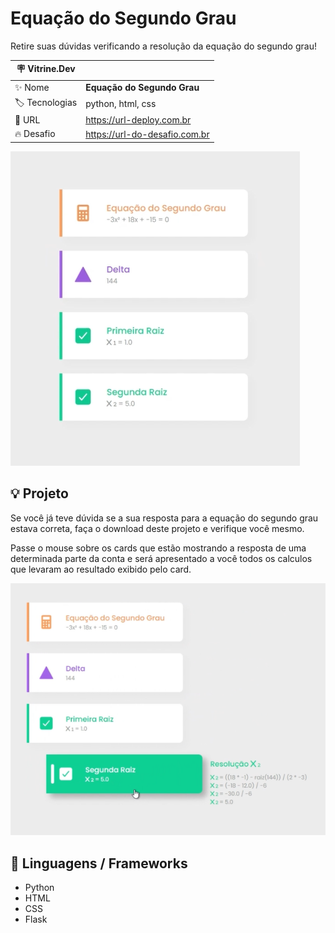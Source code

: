 # Equação do Segundo Grau

Retire suas dúvidas verificando a resolução da equação do segundo grau!

| :placard: Vitrine.Dev |     |
| -------------  | --- |
| :sparkles: Nome        | **Equação do Segundo Grau**
| :label: Tecnologias | python, html, css
| :rocket: URL         | https://url-deploy.com.br
| :fire: Desafio     | https://url-do-desafio.com.br

<!-- Inserir imagem com a #vitrinedev ao final do link -->
![](https://github.com/ViniciusLucchesi/equacao-do-segundo-grau/blob/main/video/resolution_with_2_results.png?text=exemplo+resultado+com+duas+raizes#vitrinedev)

## :bulb: Projeto

Se você já teve dúvida se a sua resposta para a equação do segundo grau estava correta, faça o download deste projeto e verifique você mesmo.

Passe o mouse sobre os cards que estão mostrando a resposta de uma determinada parte da conta e será apresentado a você todos os calculos que levaram ao resultado exibido pelo card.

![hover_effects](https://github.com/ViniciusLucchesi/equacao-do-segundo-grau/blob/main/video/showing_hover_effects.png)

## :rocket: Linguagens / Frameworks

- Python
- HTML
- CSS
- Flask
